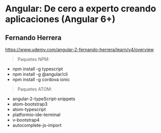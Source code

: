 # Angular: De cero a experto creando aplicaciones (Angular 6+)
## Fernando Herrera
https://www.udemy.com/angular-2-fernando-herrera/learn/v4/overview

>Paquetes NPM:

- npm install -g typescript
- npm install -g @angular/cli
- npm install -g cordova ionic

>Paquetes ATOM:

- angular-2-typeScript-snippets
- atom-bootstrap3
- atom-typescript
- platformio-ide-terminal
- v-bootstrap4
- autocomplete-js-import
